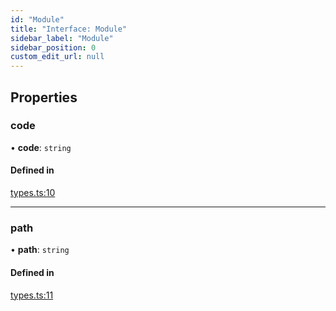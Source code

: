```yaml
---
id: "Module"
title: "Interface: Module"
sidebar_label: "Module"
sidebar_position: 0
custom_edit_url: null
---
```


## Properties

### code

• **code**: `string`

#### Defined in

[types.ts:10](https://github.com/codesandbox/sandpack/blob/9fab5d6/sandpack-client/src/types.ts#L10)

___

### path

• **path**: `string`

#### Defined in

[types.ts:11](https://github.com/codesandbox/sandpack/blob/9fab5d6/sandpack-client/src/types.ts#L11)
